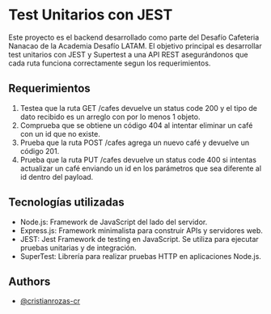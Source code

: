 # Test Unitarios con JEST

Este proyecto es el backend desarrollado como parte del Desafío Cafeteria Nanacao de la Academia Desafío LATAM. El objetivo principal es desarrollar test unitarios con JEST y Supertest a una API REST asegurándonos que cada ruta funciona correctamente segun los requerimientos.

## Requerimientos

1. Testea que la ruta GET /cafes devuelve un status code 200 y el tipo de dato recibido
   es un arreglo con por lo menos 1 objeto.
2. Comprueba que se obtiene un código 404 al intentar eliminar un café con un id que
   no existe.
3. Prueba que la ruta POST /cafes agrega un nuevo café y devuelve un código 201.
4. Prueba que la ruta PUT /cafes devuelve un status code 400 si intentas actualizar un
   café enviando un id en los parámetros que sea diferente al id dentro del payload.

## Tecnologías utilizadas

- Node.js: Framework de JavaScript del lado del servidor.
- Express.js: Framework minimalista para construir APIs y servidores web.
- JEST: Jest Framework de testing en JavaScript. Se utiliza para ejecutar pruebas unitarias y de integración.
- SuperTest: Librería para realizar pruebas HTTP en aplicaciones Node.js.

## Authors

- [@cristianrozas-cr](https://www.github.com/cristianrozas-cr)
